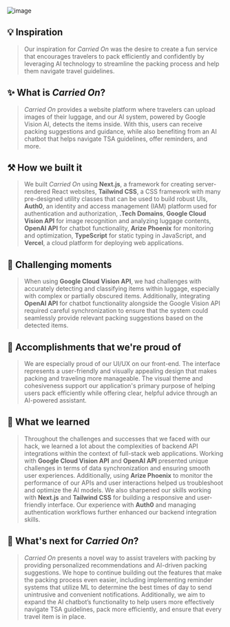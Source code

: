 ![image](https://github.com/user-attachments/assets/6ec1e830-fd00-4156-895c-0a19e3850313)


## 💡 Inspiration
> Our inspiration for *Carried On* was the desire to create a fun service that encourages travelers to pack efficiently and confidently by leveraging AI technology to streamline the packing process and help them navigate travel guidelines.

## ✨ What is *Carried On*?
> *Carried On* provides a website platform where travelers can upload images of their luggage, and our AI system, powered by Google Vision AI, detects the items inside. With this, users can receive packing suggestions and guidance, while also benefiting from an AI chatbot that helps navigate TSA guidelines, offer reminders, and more.

## ⚒️ How we built it
> We built *Carried On* using **Next.js**, a framework for creating server-rendered React websites, **Tailwind CSS**, a CSS framework with many pre-designed utility classes that can be used to build robust UIs, **Auth0**, an identity and access management (IAM) platform used for authentication and authorization, **.Tech Domains**, **Google Cloud Vision API** for image recognition and analyzing luggage contents, **OpenAI API** for chatbot functionality, **Arize Phoenix** for monitoring and optimization, **TypeScript** for static typing in JavaScript, and **Vercel**, a cloud platform for deploying web applications.

## 💢 Challenging moments
> When using **Google Cloud Vision API**, we had challenges with accurately detecting and classifying items within luggage, especially with complex or partially obscured items. Additionally, integrating **OpenAI API** for chatbot functionality alongside the Google Vision API required careful synchronization to ensure that the system could seamlessly provide relevant packing suggestions based on the detected items.

## 🥂 Accomplishments that we're proud of
> We are especially proud of our UI/UX on our front-end. The interface represents a user-friendly and visually appealing design that makes packing and traveling more manageable. The visual theme and cohesiveness support our application's primary purpose of helping users pack efficiently while offering clear, helpful advice through an AI-powered assistant.

## 🧠 What we learned
> Throughout the challenges and successes that we faced with our hack, we learned a lot about the complexities of backend API integrations within the context of full-stack web applications. Working with **Google Cloud Vision API** and **OpenAI API** presented unique challenges in terms of data synchronization and ensuring smooth user experiences. Additionally, using **Arize Phoenix** to monitor the performance of our APIs and user interactions helped us troubleshoot and optimize the AI models. We also sharpened our skills working with **Next.js** and **Tailwind CSS** for building a responsive and user-friendly interface. Our experience with **Auth0** and managing authentication workflows further enhanced our backend integration skills.

## 🔮 What's next for *Carried On*?
> *Carried On* presents a novel way to assist travelers with packing by providing personalized recommendations and AI-driven packing suggestions. We hope to continue building out the features that make the packing process even easier, including implementing reminder systems that utilize ML to determine the best times of day to send unintrusive and convenient notifications. Additionally, we aim to expand the AI chatbot’s functionality to help users more effectively navigate TSA guidelines, pack more efficiently, and ensure that every travel item is in place.
